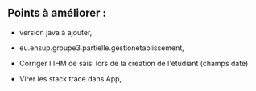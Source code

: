 ## Points à améliorer :
* version java à ajouter,

* eu.ensup.groupe3.partielle.gestionetablissement,

* Corriger l'IHM de saisi lors de la creation de l'étudiant (champs date)

* Virer les stack trace dans App,
